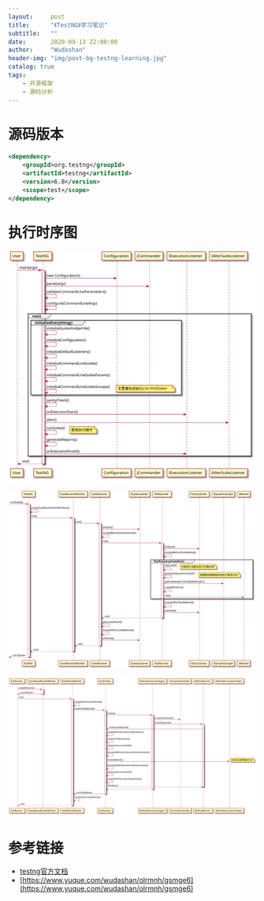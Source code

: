 ```yaml
---
layout:     post
title:      "《TestNG》学习笔记"
subtitle:   ""
date:       2020-09-13 22:00:00
author:     "Wudashan"
header-img: "img/post-bg-testng-learning.jpg"
catalog: true
tags:
    - 开源框架
    - 源码分析
---
```


# 源码版本

```xml
<dependency>
    <groupId>org.testng</groupId>
    <artifactId>testng</artifactId>
    <version>6.8</version>
    <scope>test</scope>
</dependency>
```


# 执行时序图

![](https://raw.githubusercontent.com/wudashan/blog-picture/6dcdd3597aaf76082381770da124afcb9accef4f/testng-learning/1.svg)

![](https://raw.githubusercontent.com/wudashan/blog-picture/6dcdd3597aaf76082381770da124afcb9accef4f/testng-learning/2.svg)

![](https://raw.githubusercontent.com/wudashan/blog-picture/6dcdd3597aaf76082381770da124afcb9accef4f/testng-learning/3.svg)

# 参考链接
* [testng官方文档](https://testng.org/doc/documentation-main.html)
* [https://www.yuque.com/wudashan/olrmnh/gsmge6](https://www.yuque.com/wudashan/olrmnh/gsmge6)